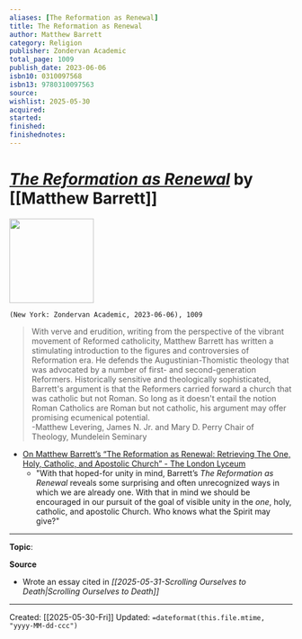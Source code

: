 ```yaml
---
aliases: [The Reformation as Renewal]
title: The Reformation as Renewal
author: Matthew Barrett
category: Religion
publisher: Zondervan Academic
total_page: 1009
publish_date: 2023-06-06
isbn10: 0310097568
isbn13: 9780310097563
source: 
wishlist: 2025-05-30
acquired: 
started: 
finished: 
finishednotes: 
---
```

# *[The Reformation as Renewal]()* by [[Matthew Barrett]]

<img src="http://books.google.com/books/content?id=RbZ3EAAAQBAJ&printsec=frontcover&img=1&zoom=1&edge=curl&source=gbs_api" width=150>

`(New York: Zondervan Academic, 2023-06-06), 1009`

>With verve and erudition, writing from the perspective of the vibrant movement of Reformed catholicity, Matthew Barrett has written a stimulating introduction to the figures and controversies of Reformation era. He defends the Augustinian-Thomistic theology that was advocated by a number of first- and second-generation Reformers. Historically sensitive and theologically sophisticated, Barrett's argument is that the Reformers carried forward a church that was catholic but not Roman. So long as it doesn't entail the notion Roman Catholics are Roman but not catholic, his argument may offer promising ecumenical potential.  
-Matthew Levering, James N. Jr. and Mary D. Perry Chair of Theology, Mundelein Seminary


- [On Matthew Barrett’s “The Reformation as Renewal: Retrieving The One, Holy, Catholic, and Apostolic Church” - The London Lyceum](https://thelondonlyceum.com/on-matthew-barretts-the-reformation-as-renewal-retrieving-the-one-holy-catholic-and-apostolic-church/)
	- "With that hoped-for unity in mind, Barrett’s _The Reformation as Renewal_ reveals some surprising and often unrecognized ways in which we are already one. With that in mind we should be encouraged in our pursuit of the goal of visible unity in the _one_, holy, catholic, and apostolic Church. Who knows what the Spirit may give?"


--- 
**Topic**: 

**Source**
- Wrote an essay cited in *[[2025-05-31-Scrolling Ourselves to Death|Scrolling Ourselves to Death]]*
 ---
Created: [[2025-05-30-Fri]]
Updated: `=dateformat(this.file.mtime, "yyyy-MM-dd-ccc")`